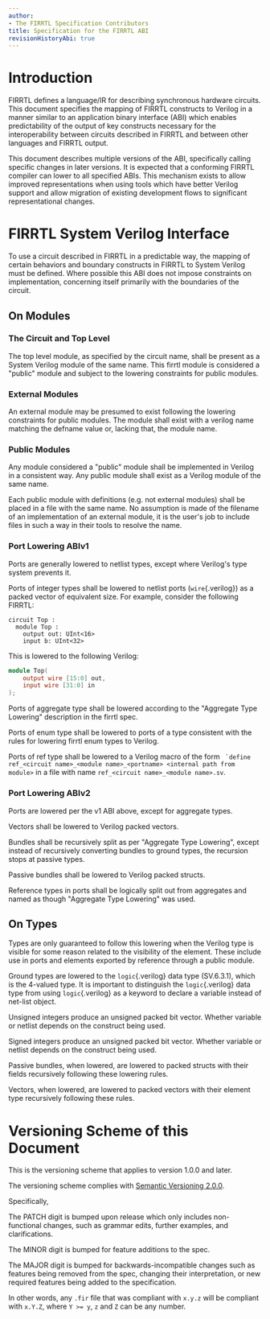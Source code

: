```yaml
---
author:
- The FIRRTL Specification Contributors
title: Specification for the FIRRTL ABI
revisionHistoryAbi: true
---
```


# Introduction

FIRRTL defines a language/IR for describing synchronous hardware circuits.  This
document specifies the mapping of FIRRTL constructs to Verilog in a manner
similar to an application binary interface (ABI) which enables predictability of
the output of key constructs necessary for the interoperability between circuits
described in FIRRTL and between other languages and FIRRTL output.

This document describes multiple versions of the ABI, specifically calling
specific changes in later versions.  It is expected that a conforming FIRRTL
compiler can lower to all specified ABIs.  This mechanism exists to allow
improved representations when using tools which have better Verilog support and
allow migration of existing development flows to significant representational
changes.

# FIRRTL System Verilog Interface

To use a circuit described in FIRRTL in a predictable way, the mapping of certain
behaviors and boundary constructs in FIRRTL to System Verilog must be defined.
Where possible this ABI does not impose constraints on implementation,
concerning itself primarily with the boundaries of the circuit.

## On Modules

### The Circuit and Top Level

The top level module, as specified by the circuit name, shall be present as a
System Verilog module of the same name.  This firrtl module is considered a
"public" module and subject to the lowering constraints for public modules.

### External Modules

An external module may be presumed to exist following the lowering constraints
for public modules.  The module shall exist with a verilog name matching the 
defname value or, lacking that, the module name.

###  Public Modules

Any module considered a "public" module shall be implemented in Verilog in a
consistent way.  Any public module shall exist as a Verilog module of the same
name.

Each public module with definitions (e.g. not external modules) shall be placed
in a file with the same name.  No assumption is made of the filename of an
implementation of an external module, it is the user's job to include files in
such a way in their tools to resolve the name.

### Port Lowering ABIv1

Ports are generally lowered to netlist types, except where Verilog's type system
prevents it.

Ports of integer types shall be lowered to netlist ports (`wire`{.verilog}) as a
packed vector of equivalent size.  For example, consider the following FIRRTL:

```firrtl
circuit Top :
  module Top :
    output out: UInt<16>
    input b: UInt<32>
```

This is lowered to the following Verilog:

```verilog
module Top(
    output wire [15:0] out,
    input wire [31:0] in
);
```

Ports of aggregate type shall be lowered according to the "Aggregate Type
Lowering" description in the firrtl spec.

Ports of enum type shall be lowered to ports of a type consistent with the rules
for lowering firrtl enum types to Verilog.

Ports of ref type shall be lowered to a Verilog macro of the form `` `define
ref_<circuit name>_<module name>_<portname> <internal path from module>`` in a
file with name `ref_<circuit name>_<module name>.sv`.

### Port Lowering ABIv2

Ports are lowered per the v1 ABI above, except for aggregate types.

Vectors shall be lowered to Verilog packed vectors.

Bundles shall be recursively split as per "Aggregate Type Lowering", except
instead of recursively converting bundles to ground types, the recursion stops
at passive types.

Passive bundles shall be lowered to Verilog packed structs.

Reference types in ports shall be logically split out from aggregates and named
as though "Aggregate Type Lowering" was used.

## On Types

Types are only guaranteed to follow this lowering when the Verilog type is
visible for some reason related to the visibility of the element.  These include
use in ports and elements exported by reference through a public module.

Ground types are lowered to the `logic`{.verilog} data type (SV.6.3.1), which is
the 4-valued type.  It is important to distinguish the `logic`{.verilog} data
type from using `logic`{.verilog} as a keyword to declare a variable instead of
net-list object.

Unsigned integers produce an unsigned packed bit vector.  Whether variable or
netlist depends on the construct being used.

Signed integers produce an unsigned packed bit vector.  Whether variable or
netlist depends on the construct being used.

Passive bundles, when lowered, are lowered to packed structs with their fields
recursively following these lowering rules.

Vectors, when lowered, are lowered to packed vectors with their element type
recursively following these rules.


# Versioning Scheme of this Document

This is the versioning scheme that applies to version 1.0.0 and later.

The versioning scheme complies with
[Semantic Versioning 2.0.0](https://semver.org/#semantic-versioning-200).

Specifically,

The PATCH digit is bumped upon release which only includes non-functional changes,
such as grammar edits, further examples, and clarifications.

The MINOR digit is bumped for feature additions to the spec.

The MAJOR digit is bumped for backwards-incompatible changes such as features
being removed from the spec, changing their interpretation, or new required
features being added to the specification.

In other words, any `.fir` file that was compliant with `x.y.z` will be compliant
with `x.Y.Z`, where `Y >= y`, `z` and `Z` can be any number.
